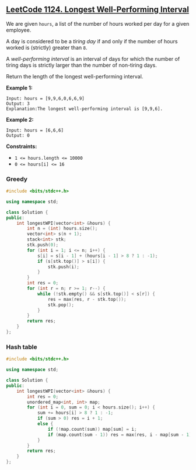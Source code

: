## [LeetCode **1124. Longest Well-Performing Interval**](https://leetcode.cn/problems/longest-well-performing-interval/)

We are given `hours`, a list of the number of hours worked per day for a given employee.

A day is considered to be a _tiring day_ if and only if the number of hours worked is (strictly) greater than `8`.

A _well-performing interval_ is an interval of days for which the number of tiring days is strictly larger than the number of non-tiring days.

Return the length of the longest well-performing interval.

**Example 1:**

```
Input: hours = [9,9,6,0,6,6,9]
Output: 3
Explanation:The longest well-performing interval is [9,9,6].
```

**Example 2:**

```
Input: hours = [6,6,6]
Output: 0
```

**Constraints:**

-   `1 <= hours.length <= 10000`
-   `0 <= hours[i] <= 16`

### Greedy

```cpp
#include <bits/stdc++.h>

using namespace std;

class Solution {
public:
    int longestWPI(vector<int> &hours) {
        int n = (int) hours.size();
        vector<int> s(n + 1);
        stack<int> stk;
        stk.push(0);
        for (int i = 1; i <= n; i++) {
            s[i] = s[i - 1] + (hours[i - 1] > 8 ? 1 : -1);
            if (s[stk.top()] > s[i]) {
                stk.push(i);
            }
        }
        int res = 0;
        for (int r = n; r >= 1; r--) {
            while (!stk.empty() && s[stk.top()] < s[r]) {
                res = max(res, r - stk.top());
                stk.pop();
            }
        }
        return res;
    }
};
```

### Hash table

```cpp
#include <bits/stdc++.h>

using namespace std;

class Solution {
public:
    int longestWPI(vector<int> &hours) {
        int res = 0;
        unordered_map<int, int> map;
        for (int i = 0, sum = 0; i < hours.size(); i++) {
            sum += hours[i] > 8 ? 1 : -1;
            if (sum > 0) res = i + 1;
            else {
                if (!map.count(sum)) map[sum] = i;
                if (map.count(sum - 1)) res = max(res, i - map[sum - 1]);
            }
        }
        return res;
    }
};
```